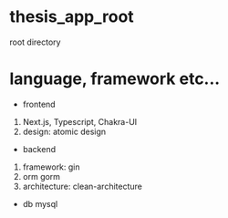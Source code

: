 # thesis_app_root
root directory

# language, framework etc...
- frontend
1. Next.js, Typescript, Chakra-UI
2. design: atomic design

- backend
1. framework: gin
2. orm gorm
3. architecture: clean-architecture

- db
mysql

